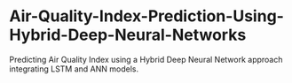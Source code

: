# Air-Quality-Index-Prediction-Using-Hybrid-Deep-Neural-Networks
 Predicting Air Quality Index using a Hybrid Deep Neural Network approach integrating LSTM and ANN models.
